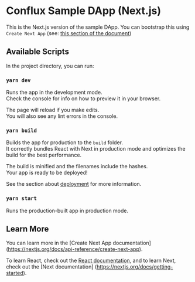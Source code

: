 # Conflux Sample DApp (Next.js)

This is the Next.js version of the sample DApp. You can bootstrap this using
`Create Next App` (see: [this section of the document](#learn-more))

## Available Scripts

In the project directory, you can run:

### `yarn dev`

Runs the app in the development mode.\
Check the console for info on how to preview it in your browser.

The page will reload if you make edits.\
You will also see any lint errors in the console.

### `yarn build`

Builds the app for production to the `build` folder.\
It correctly bundles React with Next in production mode and optimizes the build
for the best performance.

The build is minified and the filenames include the hashes.\
Your app is ready to be deployed!

See the section about [deployment](https://nextjs.org/docs/deployment) for more
information.

### `yarn start`

Runs the production-built app in production mode.

## Learn More

You can learn more in the [Create Next App documentation]
(https://nextjs.org/docs/api-reference/create-next-app).

To learn React, check out the [React documentation](https://reactjs.org/), 
and to learn Next, check out the [Next documentation]
(https://nextjs.org/docs/getting-started).